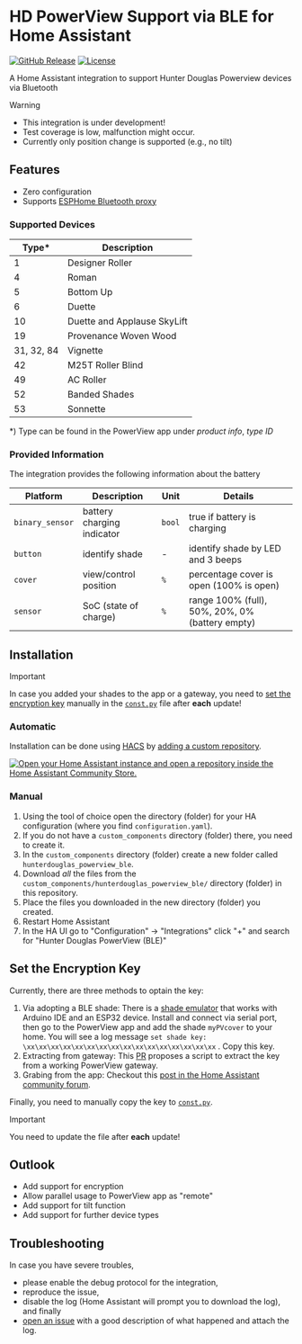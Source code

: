 # HD PowerView Support via BLE for Home Assistant

[![GitHub Release][releases-shield]][releases]
[![License][license-shield]](LICENSE)

 A Home Assistant integration to support Hunter Douglas Powerview devices via Bluetooth

> [!WARNING]
> - This integration is under development!
> - Test coverage is low, malfunction might occur. 
> - Currently only position change is supported (e.g., no tilt)

## Features
- Zero configuration
- Supports [ESPHome Bluetooth proxy](https://esphome.io/components/bluetooth_proxy)

### Supported Devices

Type* | Description
-- | --
1  | Designer Roller
4  | Roman
5  | Bottom Up
6  | Duette
10 | Duette and Applause SkyLift
19 | Provenance Woven Wood
31, 32, 84 | Vignette
42 | M25T Roller Blind
49 | AC Roller
52 | Banded Shades
53 | Sonnette

\*) Type can be found in the PowerView app under *product info*, *type ID*

### Provided Information
The integration provides the following information about the battery

Platform | Description | Unit | Details
-- | -- | -- | --
`binary_sensor` | battery charging indicator | `bool` | true if battery is charging
`button` | identify shade | - | identify shade by LED and 3 beeps
`cover` | view/control position | `%` | percentage cover is open (100% is open)
`sensor` | SoC (state of charge) | `%` | range 100% (full), 50%, 20%, 0% (battery empty)

## Installation
> [!IMPORTANT]
> In case you added your shades to the app or a gateway, you need to [set the encryption key](#set-the-encryption-key) manually in the [`const.py`](https://github.com/patman15/hdpv_ble/blob/main/custom_components/hunterdouglas_powerview_ble/const.py) file after **each** update!

### Automatic
Installation can be done using [HACS](https://hacs.xyz/) by [adding a custom repository](https://hacs.xyz/docs/faq/custom_repositories/).

[![Open your Home Assistant instance and open a repository inside the Home Assistant Community Store.](https://my.home-assistant.io/badges/hacs_repository.svg)](https://my.home-assistant.io/redirect/hacs_repository/?owner=patman15&repository=hdpv_ble&category=Integration)

### Manual
1. Using the tool of choice open the directory (folder) for your HA configuration (where you find `configuration.yaml`).
1. If you do not have a `custom_components` directory (folder) there, you need to create it.
1. In the `custom_components` directory (folder) create a new folder called `hunterdouglas_powerview_ble`.
1. Download _all_ the files from the `custom_components/hunterdouglas_powerview_ble/` directory (folder) in this repository.
1. Place the files you downloaded in the new directory (folder) you created.
1. Restart Home Assistant
1. In the HA UI go to "Configuration" -> "Integrations" click "+" and search for "Hunter Douglas PowerView (BLE)"

## Set the Encryption Key
Currently, there are three methods to optain the key:

1. Via adopting a BLE shade: There is a [shade emulator](/emu/PV_BLE_cover) that works with Arduino IDE and an ESP32 device. Install and connect via serial port, then go to the PowerView app and add the shade `myPVcover` to your home. You will see a log message `set shade key: \xx\xx\xx\xx\xx\xx\xx\xx\xx\xx\xx\xx\xx\xx\xx\xx` . Copy this key.
2. Extracting from gateway: This [PR](https://github.com/patman15/hdpv_ble/pull/2) proposes a script to extract the key from a working PowerView gateway.
3. Grabing from the app: Checkout this [post in the Home Assistant community forum](https://community.home-assistant.io/t/hunter-douglas-powerview-gen-3-integration/424836/228).

Finally, you need to manually copy the key to [`const.py`](https://github.com/patman15/hdpv_ble/blob/main/custom_components/hunterdouglas_powerview_ble/const.py).

> [!IMPORTANT]
> You need to update the file after **each** update!

## Outlook
- Add support for encryption
- Allow parallel usage to PowerView app as "remote"
- Add support for tilt function
- Add support for further device types

## Troubleshooting
In case you have severe troubles,

- please enable the debug protocol for the integration,
- reproduce the issue,
- disable the log (Home Assistant will prompt you to download the log), and finally
- [open an issue](https://github.com/patman15/hdpv_ble/issues/new?assignees=&labels=Bug&projects=&template=bug.yml) with a good description of what happened and attach the log.

[license-shield]: https://img.shields.io/github/license/patman15/hdpv_ble.svg?style=for-the-badge
[releases-shield]: https://img.shields.io/github/release/patman15/hdpv_ble.svg?style=for-the-badge
[releases]: https://github.com//patman15/hdpv_ble/releases
